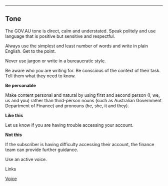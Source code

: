 ---
## Tone

The GOV.AU tone is direct, calm and understated. Speak politely and use language that is positive but sensitive and respectful. 

Always use the simplest and least number of words and write in plain English. Get to the point.

Never use jargon or write in a bureaucratic style.

Be aware who you are writing for. Be conscious of the context of their task. Tell them what they need to know.

**Be personable**

Make content personal and natural by using first and second person (I, we, us and you) rather than third-person nouns (such as Australian Government Department of Finance) and pronouns (he, she, it and they).

**Like this**

Let us know if you are having trouble accessing your account.

**Not this**

If the subscriber is having difficulty accessing their account, the finance team can provide further guidance.

Use an active voice.

Links

[Voice](/_entries/2016-05-04-voice.md "Voice")
